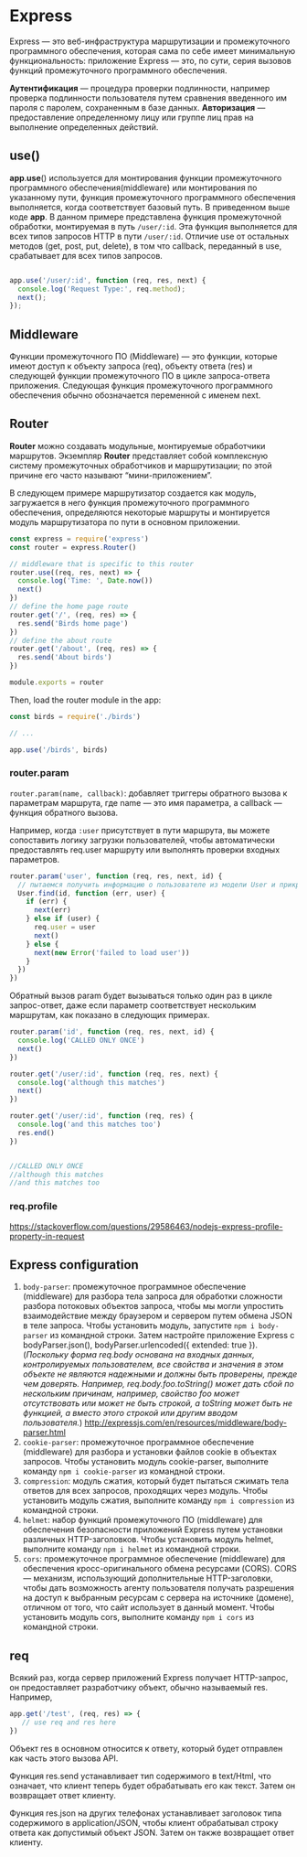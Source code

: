 # Express
Express — это веб-инфраструктура маршрутизации и промежуточного программного обеспечения, которая сама по себе имеет минимальную функциональность: приложение Express — это, по сути, серия вызовов функций промежуточного программного обеспечения.

**Аутентификация** — процедура проверки подлинности, например проверка подлинности пользователя путем сравнения введенного им пароля с паролем, сохраненным в базе данных.
**Авторизация** — предоставление определенному лицу или группе лиц прав на выполнение определенных действий.

## use()
**app**.**use**() используется для монтирования функции промежуточного программного обеспечения(middleware) или монтирования по указанному пути, функция промежуточного программного обеспечения выполняется, когда соответствует базовый путь. В приведенном выше коде **app**.
В данном примере представлена функция промежуточной обработки, монтируемая в путь `/user/:id`. Эта функция выполняется для всех типов запросов HTTP в пути `/user/:id`. Отличие use от остальных методов (get, post, put, delete), в том что callback, переданный в use, срабатывает для всех типов запросов.

```javascript

app.use('/user/:id', function (req, res, next) {
  console.log('Request Type:', req.method);
  next();
});
```

## Middleware
Функции промежуточного ПО (Middleware) — это функции, которые имеют доступ к объекту запроса (req), объекту ответа (res) и следующей функции промежуточного ПО в цикле запроса-ответа приложения. Следующая функция промежуточного программного обеспечения обычно обозначается переменной с именем next.

## Router
**Router** можно создавать модульные, монтируемые обработчики маршрутов. Экземпляр **Router** представляет собой комплексную систему промежуточных обработчиков и маршрутизации; по этой причине его часто называют “мини-приложением”.

В следующем примере маршрутизатор создается как модуль, загружается в него функция промежуточного программного обеспечения, определяются некоторые маршруты и монтируется модуль маршрутизатора по пути в основном приложении.

```javascript
const express = require('express')
const router = express.Router()

// middleware that is specific to this router
router.use((req, res, next) => {
  console.log('Time: ', Date.now())
  next()
})
// define the home page route
router.get('/', (req, res) => {
  res.send('Birds home page')
})
// define the about route
router.get('/about', (req, res) => {
  res.send('About birds')
})

module.exports = router
```

Then, load the router module in the app:

```javascript
const birds = require('./birds')

// ...

app.use('/birds', birds)
```

### router.param

`router.param(name, callback)`: добавляет триггеры обратного вызова к параметрам маршрута, где name — это имя параметра, а callback — функция обратного вызова.

Например, когда `:user` присутствует в пути маршрута, вы можете сопоставить логику загрузки пользователей, чтобы автоматически предоставлять req.user маршруту или выполнять проверки входных параметров.

```javascript
router.param('user', function (req, res, next, id) {
  // пытаемся получить информацию о пользователе из модели User и прикрепить ее к объекту запроса
  User.find(id, function (err, user) {
    if (err) {
      next(err)
    } else if (user) {
      req.user = user
      next()
    } else {
      next(new Error('failed to load user'))
    }
  })
})
```

Обратный вызов param будет вызываться только один раз в цикле запрос-ответ, даже если параметр соответствует нескольким маршрутам, как показано в следующих примерах.

```javascript
router.param('id', function (req, res, next, id) {
  console.log('CALLED ONLY ONCE')
  next()
})

router.get('/user/:id', function (req, res, next) {
  console.log('although this matches')
  next()
})

router.get('/user/:id', function (req, res) {
  console.log('and this matches too')
  res.end()
})


//CALLED ONLY ONCE
//although this matches
//and this matches too

```
### req.profile
https://stackoverflow.com/questions/29586463/nodejs-express-profile-property-in-request

## Express configuration
1. `body-parser`: промежуточное программное обеспечение (middleware) для разбора тела запроса для обработки сложности разбора потоковых объектов запроса, чтобы мы могли упростить взаимодействие между браузером и сервером путем обмена JSON в теле запроса. Чтобы установить модуль, запустите `npm i body-parser` из командной строки. Затем настройте приложение Express с bodyParser.json(), bodyParser.urlencoded({ extended: true }). (_Поскольку форма req.body основана на входных данных, контролируемых пользователем, все свойства и значения в этом объекте не являются надежными и должны быть проверены, прежде чем доверять. Например, req.body.foo.toString() может дать сбой по нескольким причинам, например, свойство foo может отсутствовать или может не быть строкой, а toString может быть не функцией, а вместо этого строкой или другим вводом пользователя._) http://expressjs.com/en/resources/middleware/body-parser.html
2. `cookie-parser`: промежуточное программное обеспечение (middleware) для разбора и установки файлов cookie в объектах запросов. Чтобы установить модуль cookie-parser, выполните команду `npm i cookie-parser` из командной строки.
3. `compression`: модуль сжатия, который будет пытаться сжимать тела ответов для всех запросов, проходящих через модуль. Чтобы установить модуль сжатия, выполните команду `npm i compression` из командной строки.
4. `helmet`: набор функций промежуточного ПО (middleware) для обеспечения безопасности приложений Express путем установки различных HTTP-заголовков. Чтобы установить модуль helmet, выполните команду `npm i helmet` из командной строки.
5. `cors`: промежуточное программное обеспечение (middleware) для обеспечения кросс-оригинального обмена ресурсами (CORS). CORS — механизм, использующий дополнительные HTTP-заголовки, чтобы дать возможность агенту пользователя получать разрешения на доступ к выбранным ресурсам с сервера на источнике (домене), отличном от того, что сайт использует в данный момент. Чтобы установить модуль cors, выполните команду `npm i cors` из командной строки.

## req

Всякий раз, когда сервер приложений Express получает HTTP-запрос, он предоставляет разработчику объект, обычно называемый res. Например,

``` javascript
app.get('/test', (req, res) => {
   // use req and res here
})
```

Объект res в основном относится к ответу, который будет отправлен как часть этого вызова API.  
  
Функция res.send устанавливает тип содержимого в text/Html, что означает, что клиент теперь будет обрабатывать его как текст. Затем он возвращает ответ клиенту.  
  
Функция res.json на других телефонах устанавливает заголовок типа содержимого в application/JSON, чтобы клиент обрабатывал строку ответа как допустимый объект JSON. Затем он также возвращает ответ клиенту.

